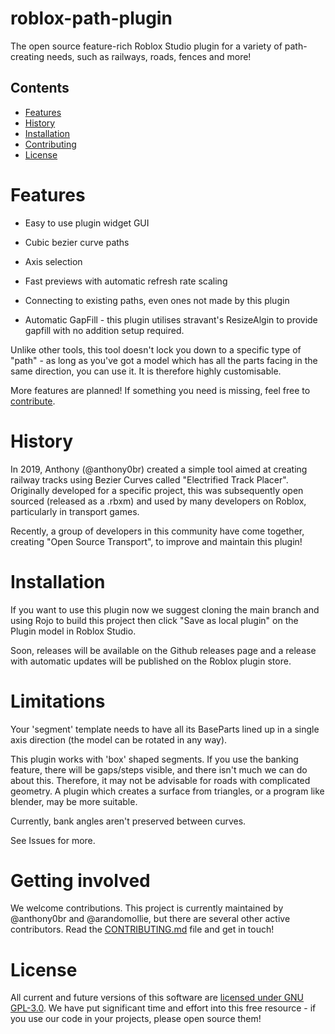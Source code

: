 <h1>roblox-path-plugin</h1>
The open source feature-rich Roblox Studio plugin for a variety of path-creating needs, such as railways, roads, fences and more!

<h2> Contents </h2>

* [Features](#features)
* [History](#history)
* [Installation](#installation)
* [Contributing](#contributing)
* [License](#license)

# Features

- Easy to use plugin widget GUI

- Cubic bezier curve paths

- Axis selection

- Fast previews with automatic refresh rate scaling

- Connecting to existing paths, even ones not made by this plugin

- Automatic GapFill - this plugin utilises stravant's ResizeAlgin to provide gapfill with no addition setup required.

Unlike other tools, this tool doesn't lock you down to a specific type of "path" - as long as you've got a model which has all the parts facing in the same direction, you can use it. It is therefore highly customisable.

More features are planned! If something you need is missing, feel free to [contribute](#contributing).

# History

In 2019, Anthony (@anthony0br) created a simple tool aimed at creating railway tracks using Bezier Curves called "Electrified Track Placer". Originally developed for a specific project, this was subsequently open sourced (released as a .rbxm) and used by many developers on Roblox, particularly in transport games.

Recently, a group of developers in this community have come together, creating "Open Source Transport", to improve and maintain this plugin!

# Installation

If you want to use this plugin now we suggest cloning the main branch and using Rojo to build this project then click "Save as local plugin" on the Plugin model in Roblox Studio.

Soon, releases will be available on the Github releases page and a release with automatic updates will be published on the Roblox plugin store.

# Limitations

Your 'segment' template needs to have all its BaseParts lined up in a single axis direction (the model can be rotated in any way).

This plugin works with 'box' shaped segments. If you use the banking feature, there will be gaps/steps visible, and there isn't much we can do about this. Therefore, it may not be advisable for roads with complicated geometry. A plugin which creates a surface from triangles, or a program like blender, may be more suitable.

Currently, bank angles aren't preserved between curves.

See Issues for more.

# Getting involved

We welcome contributions. This project is currently maintained by @anthony0br and @arandomollie, but there are several other active contributors. Read the [CONTRIBUTING.md](https://github.com/Open-Source-Transport/roblox-path-plugin/blob/main/CONTRIBUTING.md) file and get in touch!

# License

All current and future versions of this software are [licensed under GNU GPL-3.0](https://github.com/Open-Source-Transport/roblox-path-plugin/blob/main/LICENSE). We have put significant time and effort into this free resource - if you use our code in your projects, please open source them!
